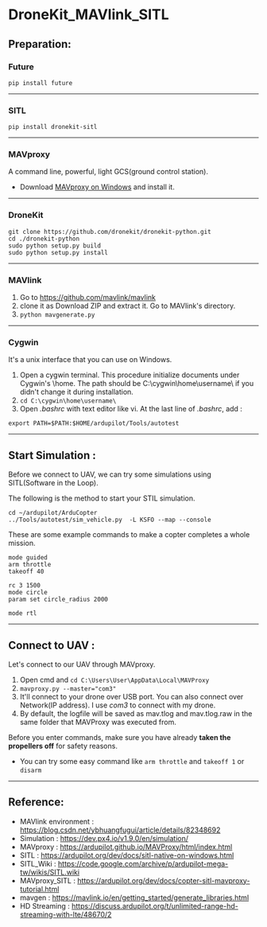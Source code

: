 # DroneKit_MAVlink_SITL

## Preparation:

### Future
```
pip install future
```
***

### SITL
```
pip install dronekit-sitl
```
***

### MAVproxy
A command line, powerful, light GCS(ground control station).
* Download [MAVproxy on Windows](http://firmware.ardupilot.org/Tools/MAVProxy/MAVProxySetup-latest.exe) and install it.
***

### DroneKit 
```
git clone https://github.com/dronekit/dronekit-python.git
cd ./dronekit-python
sudo python setup.py build
sudo python setup.py install
```
***

### MAVlink
1. Go to https://github.com/mavlink/mavlink
2. clone it as Download ZIP and extract it. Go to MAVlink's directory.
3. ```python mavgenerate.py```
***

### Cygwin
It's a unix interface that you can use on Windows.
1. Open a cygwin terminal. This procedure initialize documents under Cygwin's \home. The path should be C:\cygwin\home\username\ if you didn't change it during installation.
2. ```cd C:\cygwin\home\username\```
3. Open *.bashrc* with text editor like vi. At the last line of *.bashrc*, add :
```
export PATH=$PATH:$HOME/ardupilot/Tools/autotest
```
***

## Start Simulation :
Before we connect to UAV, we can try some simulations using SITL(Software in the Loop). 

The following is the method to start your STIL simulation.

```
cd ~/ardupilot/ArduCopter
../Tools/autotest/sim_vehicle.py  -L KSFO --map --console
```

These are some example commands to make a copter completes a whole mission.

```
mode guided
arm throttle
takeoff 40

rc 3 1500
mode circle
param set circle_radius 2000

mode rtl
```
***

## Connect to UAV : 
Let's connect to our UAV through MAVproxy.
1. Open cmd and ```cd C:\Users\User\AppData\Local\MAVProxy```
2. ```mavproxy.py --master="com3"```
3. It'll connect to your drone over USB port. You can also connect over Network(IP address). I use *com3* to connect with my drone.
4. By default, the logfile will be saved as mav.tlog and mav.tlog.raw in the same folder that MAVProxy was executed from.

Before you enter commands, make sure you have already **taken the propellers off** for safety reasons.

* You can try some easy command like ```arm throttle``` and ```takeoff 1``` or ```disarm```
***

## Reference:
* MAVlink environment : https://blog.csdn.net/ybhuangfugui/article/details/82348692
* Simulation : https://dev.px4.io/v1.9.0/en/simulation/
* MAVproxy : https://ardupilot.github.io/MAVProxy/html/index.html
* SITL : https://ardupilot.org/dev/docs/sitl-native-on-windows.html
* SITL_Wiki : https://code.google.com/archive/p/ardupilot-mega-tw/wikis/SITL.wiki
* MAVproxy_SITL : https://ardupilot.org/dev/docs/copter-sitl-mavproxy-tutorial.html
* mavgen : https://mavlink.io/en/getting_started/generate_libraries.html
* HD Streaming : https://discuss.ardupilot.org/t/unlimited-range-hd-streaming-with-lte/48670/2

